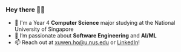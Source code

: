 ### Hey there 👋👋
- 📖 I'm a Year 4 **Computer Science** major studying at the National University of Singapore
- 🔭 I’m passionate about **Software Engineering** and **AI/ML**
- 📫 Reach out at xuwen.ho@u.nus.edu or [LinkedIn](https://www.linkedin.com/in/xuwen-ho/)!
<!--
**xuwen-ho/xuwen-ho** is a ✨ _special_ ✨ repository because its `README.md` (this file) appears on your GitHub profile.

Here are some ideas to get you started:

- 🔭 I’m currently working on ...
- 🌱 I’m currently learning ...
- 👯 I’m looking to collaborate on ...
- 🤔 I’m looking for help with ...
- 💬 Ask me about ...
- 📫 How to reach me: ...
- 😄 Pronouns: ...
- ⚡ Fun fact: ...
-->
